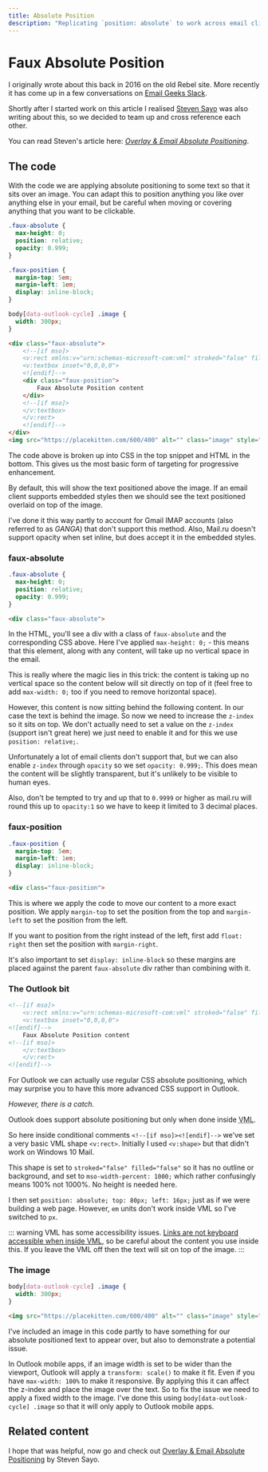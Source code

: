 ```yaml
---
title: Absolute Position
description: "Replicating `position: absolute` to work across email clients."
---
```


# Faux Absolute Position

I originally wrote about this back in 2016 on the old Rebel site. More recently it has come up in a few conversations on [Email Geeks Slack](https://email.geeks.chat/).

Shortly after I started work on this article I realised [Steven Sayo](https://twitter.com/Sayo1337) was also writing about this, so we decided to team up and cross reference each other.

You can read Steven's article here: _[Overlay & Email Absolute Positioning](https://link.medium.com/iYml7NYwo7)_.

## The code

With the code we are applying absolute positioning to some text so that it sits over an image. You can adapt this to position anything you like over anything else in your email, but be careful when moving or covering anything that you want to be clickable.

```css
.faux-absolute {
  max-height: 0;
  position: relative;
  opacity: 0.999;
}

.faux-position {
  margin-top: 5em;
  margin-left: 1em;
  display: inline-block;
}

body[data-outlook-cycle] .image {
  width: 300px;
}
```

```html
<div class="faux-absolute">
	<!--[if mso]>
	<v:rect xmlns:v="urn:schemas-microsoft-com:vml" stroked="false" filled="false" style="mso-width-percent: 1000; position: absolute; top: 80px; left: 16px;">
	<v:textbox inset="0,0,0,0">
	<![endif]-->
	<div class="faux-position">
		Faux Absolute Position content
	</div>
	<!--[if mso]>
	</v:textbox>
	</v:rect>
	<![endif]-->
</div>
<img src="https://placekitten.com/600/400" alt="" class="image" style="width: 100%; max-width: 37.5em">
```

The code above is broken up into CSS in the top snippet and HTML in the bottom. This gives us the most basic form of targeting for progressive enhancement.

By default, this will show the text positioned above the image. If an email client supports embedded styles then we should see the text positioned overlaid on top of the image.

I've done it this way partly to account for Gmail IMAP accounts (also referred to as _GANGA_) that don't support this method. Also, Mail.ru doesn't support opacity when set inline, but does accept it in the embedded styles.

### faux-absolute

```css
.faux-absolute {
  max-height: 0;
  position: relative;
  opacity: 0.999;
}
```

```html
<div class="faux-absolute">
```

In the HTML, you'll see a div with a class of `faux-absolute` and the corresponding CSS above. Here I've applied `max-height: 0;` - this means that this element, along with any content, will take up no vertical space in the email.

This is really where the magic lies in this trick: the content is taking up no vertical space so the content below will sit directly on top of it (feel free to add `max-width: 0;` too if you need to remove horizontal space).

However, this content is now sitting behind the following content. In our case the text is behind the image. So now we need to increase the `z-index` so it sits on top. We don't actually need to set a value on the `z-index` (support isn't great here) we just need to enable it and for this we use `position: relative;`.

Unfortunately a lot of email clients don't support that, but we can also enable `z-index` through `opacity` so we set `opacity: 0.999;`. This does mean the content will be slightly transparent, but it's unlikely to be visible to human eyes.

Also, don't be tempted to try and up that to `0.9999` or higher as mail.ru will round this up to `opacity:1` so we have to keep it limited to 3 decimal places.

### faux-position

```css
.faux-position {
  margin-top: 5em;
  margin-left: 1em;
  display: inline-block;
}
```

```html
<div class="faux-position">
```

This is where we apply the code to move our content to a more exact position. We apply `margin-top` to set the position from the top and `margin-left` to set the position from the left.

If you want to position from the right instead of the left, first add `float: right` then set the position with `margin-right`.

It's also important to set `display: inline-block` so these margins are placed against the parent `faux-absolute` div rather than combining with it.

### The Outlook bit

```html
<!--[if mso]>
	<v:rect xmlns:v="urn:schemas-microsoft-com:vml" stroked="false" filled="false" style="mso-width-percent: 1000; position: absolute; top: 80px; left: 16px;">
	<v:textbox inset="0,0,0,0">
<![endif]-->
	Faux Absolute Position content
<!--[if mso]>
	</v:textbox>
	</v:rect>
<![endif]-->
```

For Outlook we can actually use regular CSS absolute positioning, which may surprise you to have this more advanced CSS support in Outlook.

_However, there is a catch._

Outlook does support absolute positioning but only when done inside <abbr title="Vector Markup Language">VML</abbr>.

So here inside conditional comments `<!--[if mso]><![endif]-->` we've set a very basic VML shape `<v:rect>`. Initially I used `<v:shape>` but that didn't work on Windows 10 Mail.

This shape is set to `stroked="false" filled="false"` so it has no outline or background, and set to `mso-width-percent: 1000;` which rather confusingly means 100% not 1000%. No height is needed here.

I then set `position: absolute; top: 80px; left: 16px;` just as if we were building a web page. However, `em` units don't work inside VML so I've switched to `px`.

::: warning
  VML has some accessibility issues. [Links are not keyboard accessible when inside VML](https://github.com/hteumeuleu/email-bugs/issues/77), so be careful about the content you use inside this. If you leave the VML off then the text will sit on top of the image.
:::

### The image

```css
body[data-outlook-cycle] .image {
  width: 300px;
}
```

```html
<img src="https://placekitten.com/600/400" alt="" class="image" style="width: 100%; max-width: 37.5em">
```

I've included an image in this code partly to have something for our absolute positioned text to appear over, but also to demonstrate a potential issue.

In Outlook mobile apps, if an image width is set to be wider than the viewport, Outlook will apply a `transform: scale()` to make it fit. Even if you have `max-width: 100%` to make it responsive. By applying this it can affect the z-index and place the image over the text. So to fix the issue we need to apply a fixed width to the image. I've done this using `body[data-outlook-cycle] .image` so that it will only apply to Outlook mobile apps.

## Related content

I hope that was helpful, now go and check out [Overlay & Email Absolute Positioning](https://link.medium.com/iYml7NYwo7) by Steven Sayo.
